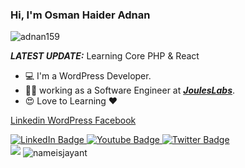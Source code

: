 
### Hi, I'm Osman Haider Adnan
<p align="left"> <img src="https://komarev.com/ghpvc/?username=adnan159&label=Profile%20views&color=0e75b6&style=flat" alt="adnan159" /> </p>

_**LATEST UPDATE:**_ Learning  Core PHP & React

- 💻 I'm a WordPress Developer.
- 👨‍💻 working as a Software Engineer at ***<a href="https://jouleslabs.com/">JoulesLabs</a>***.
- 😍 Love to Learning ❤️

<a href="https://www.linkedin.com/in/osman-haider-adnan/"> Linkedin </a>
<a href="https://profiles.wordpress.org/adnan159"> WordPress </a>
<a href="https://www.facebook.com/osmanhaider.adnan"> Facebook </a>

<div id="badges">
  <a href="https://www.linkedin.com/in/osman-haider-adnan/">
    <img src="https://img.shields.io/badge/LinkedIn-blue?style=for-the-badge&logo=linkedin&logoColor=white" alt="LinkedIn Badge"/>
  </a>
  <a href="your-youtube-URL">
    <img src="https://img.shields.io/badge/YouTube-red?style=for-the-badge&logo=youtube&logoColor=white" alt="Youtube Badge"/>
  </a>
  <a href="your-twitter-URL">
    <img src="https://img.shields.io/badge/Twitter-blue?style=for-the-badge&logo=twitter&logoColor=white" alt="Twitter Badge"/>
  </a>
</div>




<img src="https://github-readme-stats.vercel.app/api?username=adnan159&&show_icons=true&title_color=161239&icon_color=150829&text_color=692ACF&bg_color=ffffff">
<img align="center" src="https://github-readme-stats.vercel.app/api/top-langs/?username=adnan159&theme=black-blue" alt="nameisjayant"/>
